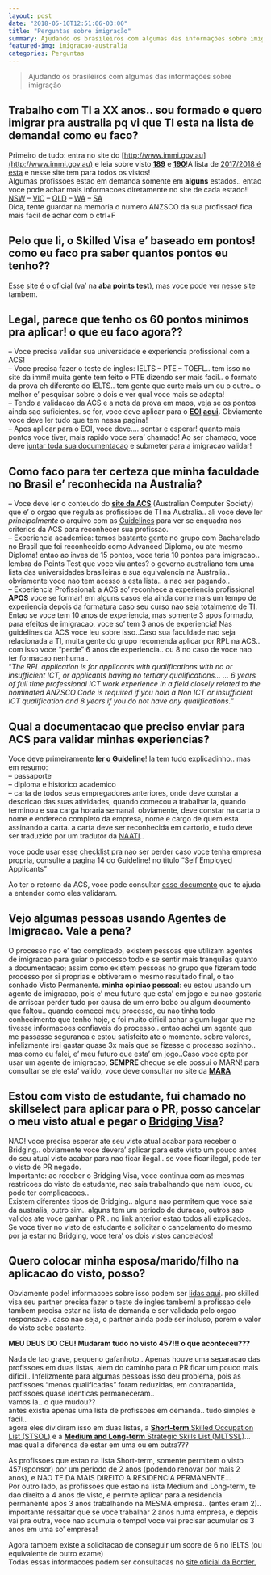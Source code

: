 ```yaml
---
layout: post
date: "2018-05-10T12:51:06-03:00"
title: "Perguntas sobre imigração"
summary: Ajudando os brasileiros com algumas das informações sobre imigração
featured-img: imigracao-australia
categories: Perguntas
---
```


> Ajudando os brasileiros com algumas das informações sobre imigração

## Trabalho com TI a XX anos.. sou formado e quero imigrar pra australia pq vi que TI esta na lista de demanda! como eu faco?

Primeiro de tudo: entra no site do [http://www.immi.gov.au](http://www.immi.gov.au) e leia sobre visto **[189](https://www.border.gov.au/Trav/Visa-1/189-)** e **[190](https://www.border.gov.au/Trav/Visa-1/190-)**!A lista de [2017/2018 é esta](https://www.border.gov.au/Trav/Work/Work/Skills-assessment-and-assessing-authorities/skilled-occupations-lists) e nesse site tem para todos os vistos!  
Algumas profissoes estao em demanda somente em **alguns** estados.. entao voce pode achar mais informacoes diretamente no site de cada estado!!  
[NSW](http://www.industry.nsw.gov.au/live-and-work-in-nsw/visas-and-immigration/skilled-nominated-migration-190) – [VIC](http://www.liveinvictoria.vic.gov.au/visas-and-immigrating/skilled-visas/skilled-nominated-visa-subclass-190) – [QLD](https://migration.qld.gov.au/skilled-visa-options/im-offshore-interstate/) – [WA](http://www.migration.wa.gov.au/services/skilled-migration-wa) – [SA](http://www.migration.sa.gov.au/skilled-migrants)  
Dica, tente guardar na memoria o numero ANZSCO da sua profissao! fica mais facil de achar com o ctrl+F

## Pelo que li, o Skilled Visa e’ baseado em pontos! como eu faco pra saber quantos pontos eu tenho??

[Esse site é o oficial](https://www.border.gov.au/Trav/Visa-1/189-?modal=/visas/supporting/Pages/skilled/the-points-table.aspx) (va’ na **aba points test**), mas voce pode ver [nesse site](http://www.visabureau.com/australia/immigration-points-test.aspx) tambem.

## Legal, parece que tenho os 60 pontos minimos pra aplicar! o que eu faco agora??

– Voce precisa validar sua universidade e experiencia profissional com a ACS!  
– Voce precisa fazer o teste de ingles: IELTS – PTE – TOEFL.. tem isso no site da immi! muita gente tem feito o PTE dizendo ser mais facil.. o formato da prova eh diferente do IELTS.. tem gente que curte mais um ou o outro.. o melhor e’ pesquisar sobre o dois e ver qual voce mais se adapta!  
– Tendo a validacao da ACS e a nota da prova em maos, veja se os pontos ainda sao suficientes. se for, voce deve aplicar para o **[EOI](http://www.border.gov.au/Trav/Work/Skil)** [**aqui**](http://www.border.gov.au/Trav/Work/Skil)**.** Obviamente voce deve ler tudo que tem nessa pagina!  
– Apos aplicar para o EOI, voce deve…. sentar e esperar! quanto mais pontos voce tiver, mais rapido voce sera’ chamado! Ao ser chamado, voce deve [juntar toda sua documentacao](https://www.border.gov.au/Trav/Visa/Info) e submeter para a imigracao validar!

## Como faco para ter certeza que minha faculdade no Brasil e’ reconhecida na Australia?

– Voce deve ler o conteudo do **[site da ACS](https://more.acs.org.au/migration-skills-assessment/information-for-applicants)** (Australian Computer Society) que  e’ o orgao que regula as profissioes de TI na Australia.. ali voce deve ler _principalmente_ o arquivo com as [Guidelines](https://www.acs.org.au/content/dam/acs/acs-skills/Skills%20Assessment%20Guidelines%20for%20Applicants%20-%20August%202017.pdf) para ver se enquadra nos criterios da ACS para reconhecer sua profissao.  
– Experiencia academica: temos bastante gente no grupo com Bacharelado no Brasil que foi reconhecido como Advanced Diploma, ou ate mesmo Diploma!  entao ao inves de 15 pontos, voce teria 10 pontos para imigracao.. lembra do Points Test que voce viu antes? o governo australiano tem uma lista das universidades brasileiras e sua equivalencia na Australia.. obviamente voce nao tem acesso a esta lista.. a nao ser pagando..  
– Experiencia Profissional: a ACS so’ reconhece a experiencia profissional **APOS** voce se formar! em alguns casos ela ainda come mais um tempo de experiencia depois da formatura caso seu curso nao seja totalmente de TI. Entao se voce tem 10 anos de experiencia, mas somente 3 apos formado, para efeitos de imigracao, voce so’ tem 3 anos de experiencia! Nas guidelines da ACS voce leu sobre isso..Caso sua faculdade nao seja relacionada a TI, muita gente do grupo recomenda aplicar por RPL na ACS.. com isso voce “perde” 6 anos de experiencia.. ou 8 no caso de voce nao ter formacao nenhuma..  
“_The RPL application is for applicants with qualifications with no or insufficient ICT, or applicants having no tertiary qualifications…  … 6 years of full time professional ICT work experience in a field closely related to the nominated ANZSCO Code is required if you hold a Non ICT or insufficient ICT qualification and 8 years if you do not have any qualifications._”

## Qual a documentacao que preciso enviar para ACS para validar minhas experiencias?

Voce deve primeiramente **[ler o Guideline](https://www.acs.org.au/content/dam/acs/acs-skills/Skills%20Assessment%20Guidelines%20for%20Applicants%20-%20August%202017.pdf)**! la tem tudo explicadinho.. mas em resumo:  
– passaporte  
– diploma e historico academico  
– carta de todos seus empregadores anteriores, onde deve constar a descricao das suas atividades, quando comecou a trabalhar la, quando terminou e sua carga horaria semanal. obviamente, deve constar na carta o nome e endereco completo da empresa, nome e cargo de quem esta assinando a carta. a carta deve ser reconhecida em cartorio, e tudo deve ser traduzido por um tradutor da [NAATI](https://www.naati.com.au/)..

voce pode usar [esse checklist](https://more.acs.org.au/__data/assets/pdf_file/0005/17636/Application-Checklist.pdf) pra nao ser perder caso voce tenha empresa propria, consulte a pagina 14 do Guideline! no titulo “Self Employed Applicants”

Ao ter o retorno da ACS, voce pode consultar [esse documento](https://more.acs.org.au/__data/assets/pdf_file/0013/32512/Understanding-the-ACS-Result-Letter-2014.pdf) que te ajuda a entender como eles validaram.

## Vejo algumas pessoas usando Agentes de Imigracao. Vale a pena?

O processo nao e’ tao complicado, existem pessoas que utilizam agentes de imigracao para guiar o processo todo e se sentir mais tranquilas quanto a documentacao; assim como existem pessoas no grupo que fizeram todo processo por si proprias e obtiveram o mesmo resultado final, o tao sonhado Visto Permanente. **minha opiniao pessoal**: eu estou usando um agente de imigracao, pois e’ meu futuro que esta’ em jogo e eu nao gostaria de arriscar perder tudo por causa de um erro bobo ou algum documento que faltou.. quando comecei meu processo, eu nao tinha todo conhecimento que tenho hoje, e foi muito dificil achar algum lugar que me tivesse informacoes  confiaveis do processo.. entao achei um agente que me passasse seguranca e estou satisfeito ate o momento. sobre valores, infelizmente irei gastar quase 3x mais que se fizesse o processo sozinho.. mas como eu falei, e’ meu futuro que esta’ em jogo..Caso voce opte por usar um agente de imigracao, **SEMPRE** cheque se ele possui o MARN! para consultar se ele esta’ valido, voce deve consultar no site da **[MARA](https://www.mara.gov.au/)**

## Estou com visto de estudante, fui chamado no skillselect para aplicar para o PR, posso cancelar o meu visto atual e pegar o [Bridging Visa](https://www.border.gov.au/Trav/Visi/Visi/Bridging-visas)?

NAO! voce precisa esperar ate seu visto atual acabar para receber o Bridging.. obviamente voce devera’ aplicar para este visto um pouco antes do seu atual visto acabar para nao ficar ilegal.. se voce ficar ilegal, pode ter o visto de PR negado.  
Importante: ao receber o Bridging Visa, voce continua com as mesmas restricoes do visto de estudante, nao saia trabalhando que nem louco, ou pode ter complicacoes..  
Existem diferentes tipos de Bridging.. alguns nao permitem que voce saia da australia, outro sim.. alguns tem um periodo de duracao, outros sao validos ate voce ganhar o PR.. no link anterior estao todos ali explicados.  
Se voce tiver no visto de estudante e solicitar o cancelamento do mesmo por ja estar no Bridging, voce tera’ os dois vistos cancelados!

## Quero colocar minha esposa/marido/filho na aplicacao do visto, posso?

Obviamente pode! informacoes sobre isso podem ser [lidas aqui](https://www.border.gov.au/Trav/Visa/Incl). pro skilled visa seu partner precisa fazer o teste de ingles tambem! a profissao dele tambem precisa estar na lista de demanda e ser validada pelo orgao responsavel. caso nao seja, o partner ainda pode ser incluso, porem o valor do visto sobe bastante.

**MEU DEUS DO CEU! Mudaram tudo no visto 457!!! o que aconteceu???**

Nada de tao grave, pequeno gafanhoto.. Apenas houve uma separacao das profissoes em duas listas, alem do caminho para o PR ficar um pouco mais dificil.. Infelizmente para algumas pessoas isso deu problema, pois as profissoes “menos qualificadas” foram reduzidas, em contrapartida, profissoes quase identicas permaneceram..  
vamos la.. o que mudou??  
antes existia apenas uma lista de profissoes em demanda.. tudo simples e facil..  
agora eles dividiram isso em duas listas, a <span style="text-decoration:underline;">**Short-term** Skilled Occupation List (STSOL)</span> e a <span style="text-decoration:underline;">**Medium and Long-term** Strategic Skills List (MLTSSL)</span>…  
mas qual a diferenca de estar em uma ou em outra???

As profissoes que estao na lista Short-term, somente permitem o visto 457(sponsor) por um periodo de 2 anos (podendo renovar por mais 2 anos), e NAO TE DA MAIS DIREITO A RESIDENCIA PERMANENTE…  
Por outro lado, as profissoes que estao na lista Medium and Long-term, te dao direito a 4 anos de visto, e permite aplicar para a residencia permanente apos 3 anos trabalhando na MESMA empresa.. (antes eram 2)..  
importante ressaltar que se voce trabalhar 2 anos numa empresa, e depois vai pra outra, voce nao acumula o tempo! voce vai precisar acumular os 3 anos em uma so’ empresa!

Agora tambem existe a solicitacao de conseguir um score de 6 no IELTS (ou equivalente de outro exame)  
Todas essas informacoes podem ser consultadas no [site oficial da Border.](http://www.border.gov.au/Trav/Work/Work/Skills-assessment-and-assessing-authorities/skilled-occupations-lists)
